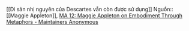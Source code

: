[[Di sản nhị nguyên của Descartes vẫn còn được sử dụng]]
Nguồn:: [[Maggie Appleton]], [MA 12: Maggie Appleton on Embodiment Through Metaphors - Maintainers Anonymous](https://maintainersanonymous.com/metaphor/#t=01:04)
